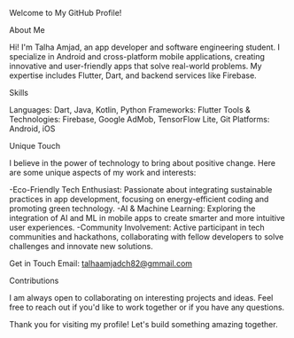 Welcome to My GitHub Profile!

About Me


Hi! I'm Talha Amjad, an app developer and software engineering student. 
I specialize in Android and cross-platform mobile applications,
creating innovative and user-friendly apps that solve real-world problems.
My expertise includes Flutter, Dart, and backend services like Firebase.

Skills


Languages: Dart, Java, Kotlin, Python
Frameworks: Flutter
Tools & Technologies: Firebase, Google AdMob, TensorFlow Lite, Git
Platforms: Android, iOS

Unique Touch


I believe in the power of technology to bring about positive change. Here are some unique aspects of my work and interests:

-Eco-Friendly Tech Enthusiast: Passionate about integrating sustainable practices in app development, focusing on energy-efficient coding and promoting green technology.
-AI & Machine Learning: Exploring the integration of AI and ML in mobile apps to create smarter and more intuitive user experiences.
-Community Involvement: Active participant in tech communities and hackathons, collaborating with fellow developers to solve challenges and innovate new solutions.

Get in Touch
Email: talhaamjadch82@gmmail.com

Contributions


I am always open to collaborating on interesting projects and ideas. Feel free to reach out if you'd like to work together or if you have any questions.


Thank you for visiting my profile! Let's build something amazing together.
